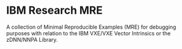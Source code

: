 # IBM Research MRE

A collection of Minimal Reproducible Examples (MRE) for debugging purposes with relation to the IBM VXE/VXE Vector Intrinsics or the zDNN/NNPA Library.
